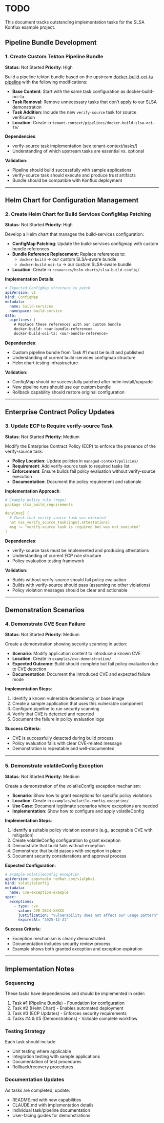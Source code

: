 # TODO

This document tracks outstanding implementation tasks for the SLSA Konflux example project.

## Pipeline Bundle Development

### 1. Create Custom Tekton Pipeline Bundle
**Status**: Not Started
**Priority**: High

Build a pipeline tekton bundle based on the upstream [docker-build-oci-ta pipeline](https://github.com/konflux-ci/build-definitions/tree/main/pipelines/docker-build-oci-ta) with the following modifications:

- **Base Content**: Start with the same task configuration as docker-build-oci-ta
- **Task Removal**: Remove unnecessary tasks that don't apply to our SLSA demonstration
- **Task Addition**: Include the new `verify-source` task for source verification
- **Location**: Create in `tenant-context/pipelines/docker-build-slsa-oci-ta/`

**Dependencies**:
- verify-source task implementation (see tenant-context/tasks/)
- Understanding of which upstream tasks are essential vs. optional

**Validation**:
- Pipeline should build successfully with sample applications
- verify-source task should execute and produce trust artifacts
- Bundle should be compatible with Konflux deployment

---

## Helm Chart for Configuration Management

### 2. Create Helm Chart for Build Services ConfigMap Patching
**Status**: Not Started
**Priority**: High

Develop a Helm chart that manages the build-services configuration:

- **ConfigMap Patching**: Update the build-services configmap with custom bundle references
- **Bundle Reference Replacement**: Replace references to:
  - `docker-build` → our custom SLSA-aware bundle
  - `docker-build-oci-ta` → our custom SLSA-aware bundle
- **Location**: Create in `resources/helm-charts/slsa-build-config/`

**Implementation Details**:
```yaml
# Expected ConfigMap structure to patch
apiVersion: v1
kind: ConfigMap
metadata:
  name: build-services
  namespace: build-service
data:
  pipelines: |
    # Replace these references with our custom bundle
    docker-build: <our-bundle-reference>
    docker-build-oci-ta: <our-bundle-reference>
```

**Dependencies**:
- Custom pipeline bundle from Task #1 must be built and published
- Understanding of current build-services configmap structure
- Helm chart testing infrastructure

**Validation**:
- ConfigMap should be successfully patched after helm install/upgrade
- New pipeline runs should use our custom bundle
- Rollback capability should restore original configuration

---

## Enterprise Contract Policy Updates

### 3. Update ECP to Require verify-source Task
**Status**: Not Started
**Priority**: Medium

Modify the Enterprise Contract Policy (ECP) to enforce the presence of the verify-source task:

- **Policy Location**: Update policies in `managed-context/policies/`
- **Requirement**: Add verify-source task to required tasks list
- **Enforcement**: Ensure builds fail policy evaluation without verify-source execution
- **Documentation**: Document the policy requirement and rationale

**Implementation Approach**:
```yaml
# Example policy rule (rego)
package slsa_build_requirements

deny[msg] {
  # Check that verify-source task was executed
  not has_verify_source_task(input.attestations)
  msg := "verify-source task is required but was not executed"
}
```

**Dependencies**:
- verify-source task must be implemented and producing attestations
- Understanding of current ECP rule structure
- Policy evaluation testing framework

**Validation**:
- Builds without verify-source should fail policy evaluation
- Builds with verify-source should pass (assuming no other violations)
- Policy violation messages should be clear and actionable

---

## Demonstration Scenarios

### 4. Demonstrate CVE Scan Failure
**Status**: Not Started
**Priority**: Medium

Create a demonstration showing security scanning in action:

- **Scenario**: Modify application content to introduce a known CVE
- **Location**: Create in `examples/cve-demonstration/`
- **Expected Outcome**: Build should complete but fail policy evaluation due to CVE detection
- **Documentation**: Document the introduced CVE and expected failure mode

**Implementation Steps**:
1. Identify a known vulnerable dependency or base image
2. Create a sample application that uses this vulnerable component
3. Configure pipeline to run security scanning
4. Verify that CVE is detected and reported
5. Document the failure in policy evaluation logs

**Success Criteria**:
- CVE is successfully detected during build process
- Policy evaluation fails with clear CVE-related message
- Demonstration is repeatable and well-documented

---

### 5. Demonstrate volatileConfig Exception
**Status**: Not Started
**Priority**: Medium

Create a demonstration of the volatileConfig exception mechanism:

- **Scenario**: Show how to grant exceptions for specific policy violations
- **Location**: Create in `examples/volatile-config-exception/`
- **Use Case**: Document legitimate scenarios where exceptions are needed
- **Implementation**: Show how to configure and apply volatileConfig

**Implementation Steps**:
1. Identify a suitable policy violation scenario (e.g., acceptable CVE with mitigation)
2. Create volatileConfig configuration to grant exception
3. Demonstrate that build fails without exception
4. Demonstrate that build passes with exception in place
5. Document security considerations and approval process

**Expected Configuration**:
```yaml
# Example volatileConfig exception
apiVersion: appstudio.redhat.com/v1alpha1
kind: VolatileConfig
metadata:
  name: cve-exception-example
spec:
  exceptions:
    - type: cve
      value: CVE-2024-XXXXX
      justification: "Vulnerability does not affect our usage pattern"
      expiresAt: "2025-12-31"
```

**Success Criteria**:
- Exception mechanism is clearly demonstrated
- Documentation includes security review process
- Example shows both granted exception and exception expiration

---

## Implementation Notes

### Sequencing
These tasks have dependencies and should be implemented in order:
1. Task #1 (Pipeline Bundle) - Foundation for configuration
2. Task #2 (Helm Chart) - Enables automated deployment
3. Task #3 (ECP Updates) - Enforces security requirements
4. Tasks #4 & #5 (Demonstrations) - Validate complete workflow

### Testing Strategy
Each task should include:
- Unit testing where applicable
- Integration testing with sample applications
- Documentation of test procedures
- Rollback/recovery procedures

### Documentation Updates
As tasks are completed, update:
- README.md with new capabilities
- CLAUDE.md with implementation details
- Individual task/pipeline documentation
- User-facing guides for demonstrations
